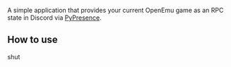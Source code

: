 A simple application that provides your current OpenEmu game as an RPC state in Discord via [PyPresence](https://github.com/qwertyquerty/pypresence).

## How to use
shut 
